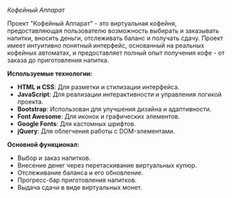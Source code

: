 *Кофейный Аппарат*

Проект "Кофейный Аппарат" - это виртуальная кофейня, предоставляющая пользователю возможность выбирать и заказывать напитки, вносить деньги, отслеживать баланс и получать сдачу. Проект имеет интуитивно понятный интерфейс, основанный на реальных кофейных автоматах, и предоставляет полный опыт получения кофе - от заказа до приготовления напитка.

**Используемые технологии:**

- **HTML и CSS**: Для разметки и стилизации интерфейса.
- **JavaScript**: Для реализации интерактивности и управления логикой проекта.
- **Bootstrap**: Использован для улучшения дизайна и адаптивности.
- **Font Awesome**: Для иконок и графических элементов.
- **Google Fonts**: Для кастомных шрифтов.
- **jQuery**: Для облегчения работы с DOM-элементами.
  
**Основной функционал:**

- Выбор и заказ напитков.
- Внесение денег через перетаскивание виртуальных купюр.
- Отслеживание баланса и его обновление.
- Прогресс-бар приготовления напитков.
- Выдача сдачи в виде виртуальных монет.
